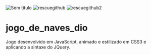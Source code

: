 ![Sem título](https://user-images.githubusercontent.com/62730168/117526599-b4528d00-af9c-11eb-952c-059a3969786f.png)
![rescuegithub](https://user-images.githubusercontent.com/62730168/117526532-40b08000-af9c-11eb-9853-7ddb2831bb3c.png)
![rescuegithub2](https://user-images.githubusercontent.com/62730168/117526534-41e1ad00-af9c-11eb-9711-febe5e5c71cc.png)
# jogo_de_naves_dio
Jogo desenvolvido em JavaScript, animado e estilizado em CSS3 e aplicando a sintaxe do JQuery.
